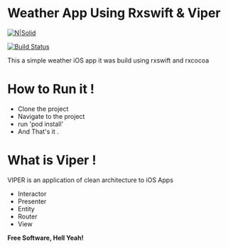 # Weather App Using Rxswift & Viper 

[![N|Solid](https://cldup.com/dTxpPi9lDf.thumb.png)](https://nodesource.com/products/nsolid)

[![Build Status](https://travis-ci.org/joemccann/dillinger.svg?branch=master)](https://travis-ci.org/joemccann/dillinger)

This a simple weather iOS app it was build using rxswift and rxcocoa 


# How to Run it !

  - Clone the project 
  - Navigate to the project 
  - run 'pod install'
  - And That's it .
  


# What is Viper !
VIPER is an application of clean architecture to iOS Apps

  - Interactor
  - Presenter
  - Entity
  - Router
  - View




**Free Software, Hell Yeah!**


